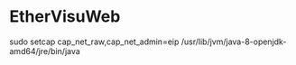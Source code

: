 # EtherVisuWeb

sudo setcap cap_net_raw,cap_net_admin=eip /usr/lib/jvm/java-8-openjdk-amd64/jre/bin/java
